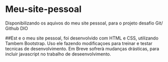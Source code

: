 # Meu-site-pessoal
Disponibilizando os aquivos do meu site pessoal, para o projeto desafio Git/ Github DIO

##Est e o meu site pessoal, foi desenvolvido com HTML e CSS, utilizando Tambem Bootstrap. 
Uso ele fazendo modificaçoes para treinar e testar tecnicas de desenvolvimento.
Em Breve sofrerà mudanças drásticas, para incluir javascript no trabalho de deseenvolvimento.
